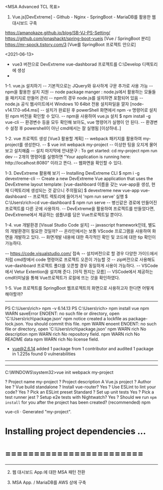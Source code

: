 <MSA Advanced TCL 목표>

1. Vue.js[DevExtreme] - Github - Nginx - SpringBoot - MariaDB를 활용한 웹 대시보드 구축

https://amanokaze.github.io/blog/SB-VJ-PS-Setting/
https://github.com/jonashackt/spring-boot-vuejs [Vue / SpringBoot 분리]
https://mr-spock.tistory.com/3 [Vue를 SpringBoot 프로젝트 안으로]

<2021-06-13>
* vue3 버전으로 DevExtreme vue-dashborad 프로젝트를 C:\Develop 디렉토리에 생성
* 


1-1. vue.js 설치하기
   -- 기본적으로는 JQuery와 유사하게 <script></script> 구문 추가로 사용 가능
   -- npm을 활용한 설치 지원
     -- node package manger : node.js에서 활용하는 모듈들을 패키지로 만들어 관리
     -- npm의 경우 node.js를 설치하면 포함되어 있음
     -- node.js 공식 웹사이트에서 Windows 10 64bit 전용 설치파일을 깔자 [node-v14.17.0-x64.msi]
     -- 설치가 완료된 후 powerShell 화면에서 npm -v 명령어로 설치된 npm 버전을 확인할 수 있다.
     -- npm을 사용하여 vue.js 설치
        $ npm install -g vue-cli
     -- 환경변수 등을 모두 확인해 보아도, vue 명령어가 실행이 안 된다.
     -- 환경변수 설정 후 powershell이 아닌 cmd에서는 잘 실행됨 [이상하네..]
       
1-2. vue 프로젝트 생성 [Vue3 활용할 계획]
  -- webpack 패키지를 활용하여 my-project를 생성한다.
  -- $ vue init webpack my-project
  -- 이상한 팅을 오지게 물어보고 설치해줌
  -- 설치 마지막에 안내문구 :
     To get started: 
      cd my-project
      npm run dev
  -- 2개의 명령어를 실행하면 "Your application is running here: http://localhost:8080" 이라고 뜬다.
  -- 웹화면을 확인할 수 있다.

 
1-3. DevExtreme 활용해 보기
  -- Installing DevExtreme CLI
     $ npm i -g devextreme-cli
  -- Create a new DevExtreme Vue application that uses the DevExtreme layout template:
     [vue-dashboard 이름을 갖는 vue-app을 생성, 현재 디렉토리에 생성되는 것 같으니 주의필요]
     $ devextreme new vue-app vue-dashboard
  -- 프로젝트 렉토리에 들어가서 'npm run serve' 실행
     $ C:\Users\rich>cd vue-dashboard
     $ npm run serve
  -- 병신같은 경로에 만들어진 프로젝트를 다른 곳에 사용하자.
  -- DevExtreme을 활용하여 프로젝트를 만들었다면, DevExtreme에서 제공하는 샘플UI를 담은 Vue프로젝트일 뿐이다.


1-4. vue 개발환경 [Visual Studio Code 설치]
  -- javascript framework인데, 별도의 개발환경이 필요한 것일까?
  -- 온라인에서는 보통 VScode 프로그램을 사용하여 화면을 개발하고 있다.
     -- 화면개발 내용에 대한 즉각적인 확인 및 코드에 대한 tip 확인이 가능하다.

  -- https://code.visualstudio.com/ 접속
  -- 설치버전으로 할 경우 다양한 가이드에서 처럼 cmd창에서 code 명령어로 프로젝트 오픈이 가능할 것
  -- zip버전으로 사용해도 vue-dashboard 프로젝트 폴더를 오픈할 경우 동일하게 사용이 가능하다.
  -- VSCode에서 Vetur Extention을 설치해 준다. [아직 뭔지는 모름]
  -- VSCode에서 제공하는 cmd터미널을 통해 Vue프로젝트가 로컬에 뜨는 것을 확인하였다.
  
  
1-5. Vue 프로젝트를 SpringBoot 웹프로젝트의 화면으로 사용하고자 한다면 어떻게 해야할까?









------------------------------------------------------------------------------------------
PS C:\Users\rich> npm -v
6.14.13
PS C:\Users\rich> npm install vue
npm WARN saveError ENOENT: no such file or directory, open 'C:\Users\rich\package.json'
npm notice created a lockfile as package-lock.json. You should commit this file.
npm WARN enoent ENOENT: no such file or directory, open 'C:\Users\rich\package.json'
npm WARN rich No description
npm WARN rich No repository field.
npm WARN rich No README data
npm WARN rich No license field.

+ vue@2.6.14
added 1 package from 1 contributor and audited 1 package in 1.225s
found 0 vulnerabilities
------------------------------------------------------------------------------------------

------------------------------------------------------------------------------------------
C:\WINDOWS\system32>vue init webpack my-project

? Project name my-project
? Project description A Vue.js project
? Author lee
? Vue build standalone
? Install vue-router? Yes
? Use ESLint to lint your code? Yes
? Pick an ESLint preset Standard
? Set up unit tests Yes
? Pick a test runner jest
? Setup e2e tests with Nightwatch? Yes
? Should we run `npm install` for you after the project has been created? (recommended) npm

   vue-cli · Generated "my-project".


# Installing project dependencies ...
# ========================
------------------------------------------------------------------------------------------


2. 웹 대시보드 App.에 대한 MSA 패턴 전환

3. MSA App. / MariaDB를 AWS 상에 구축
